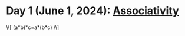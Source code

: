 # Day 1 (June 1, 2024): [Associativity](https://en.wikipedia.org/wiki/Associative_property)

\\\\\[ (a\*b)\*c=a\*(b\*c) \\\\\]
